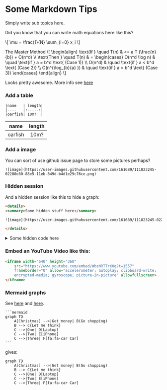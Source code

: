 # Some Markdown Tips

Simply write sub topics here.

Did you know that you can write math equations here like this?

\\[ \mu = \frac{1}{N} \sum_{i=0} x_i \\]

The Master Method
\\[ 
  \begin{align}
  \text{If }  \quad  T(n) & <= a T (\frac{n}{b}) + O(n^d) \\\\ 
  \text{Then } \quad  T(n) & =
    \begin{cases}
      O(n^d \log n)       & \quad \text{if } a = b^d \text{ (Case 1)} \\\\
      O(n^d)              & \quad \text{if } a < b^d \text{ (Case 2)} \\\\
      O(n^{\log_{b}{a} }) & \quad \text{if } a > b^d \text{ (Case 3)}
    \end{cases}
  \end{align}
\\]

Looks pretty awesome. More info see [here][mdBook math]

### Add a table
```
|name   | length|
|----   |:-----:|
|oarfish| 10m?  |
```

|name   | length|
|----   |:-----:|
|oarfish| 10m?  |

### Add a image

You can sort of use github issue page to store some pictures perhaps?
```
![image](https://user-images.githubusercontent.com/161689/111823245-02280e80-88e5-11eb-849d-b4d1e29c76ce.png)
```

### Hidden session
And a hidden session like this to hide a graph:
```html
<details>
<summary>Some hidden stuff here</summary>

![image](https://user-images.githubusercontent.com/161689/111823245-02280e80-88e5-11eb-849d-b4d1e29c76ce.png)

</details>
```

<details>
<summary>Some hidden code here</summary>

<img src="https://user-images.githubusercontent.com/161689/111823245-02280e80-88e5-11eb-849d-b4d1e29c76ce.png" width="640" />

</details>


### Embed an YouTube Video like this:
```html
<iframe width="640" height="360" 
    src="https://www.youtube.com/embed/WbzNRTTrX0g?t=1557" 
    frameborder="0" allow="accelerometer; autoplay; clipboard-write;
    encrypted-media; gyroscope; picture-in-picture" allowfullscreen>
</iframe>
```

### Mermaid graphs
See [here](https://mermaid-js.github.io/mermaid-live-editor/)
and [here](https://github.com/badboy/mdbook-mermaid).

~~~
```mermaid
graph TD
    A[Christmas] -->|Get money| B(Go shopping)
    B --> C{Let me think}
    C -->|One| D[Laptop]
    C -->|Two| E[iPhone]
    C -->|Three| F[fa:fa-car Car]
```
~~~

gives:

```mermaid
graph TD
    A[Christmas] -->|Get money| B(Go shopping)
    B --> C{Let me think}
    C -->|One| D[Laptop]
    C -->|Two| E[iPhone]
    C -->|Three| F[fa:fa-car Car]
```


[mdBook math]: https://rust-lang.github.io/mdBook/format/mathjax.html